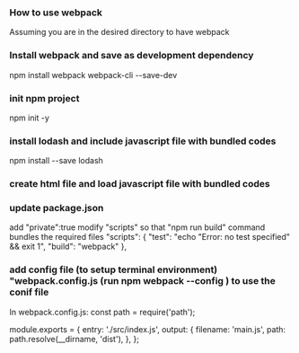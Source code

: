 ### How to use webpack
Assuming you are in the desired directory to have webpack
### Install webpack and save as development dependency
npm install webpack webpack-cli --save-dev
### init npm project
npm init -y
### install lodash and include javascript file with bundled codes
npm install --save lodash
### create html file and load javascript file with bundled codes
### update package.json
add "private":true
modify "scripts" so that "npm run build" command bundles the required files
"scripts": {
    "test": "echo \"Error: no test specified\" && exit 1",
    "build": "webpack"
  },

### add config file (to setup terminal environment) "webpack.config.js (run npm webpack --config <config file>) to use the conif file
In webpack.config.js:
const path = require('path');

module.exports = {
  entry: './src/index.js',
  output: {
    filename: 'main.js',
    path: path.resolve(__dirname, 'dist'),
  },
};

